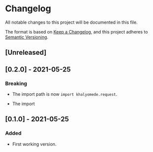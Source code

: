 # Changelog
All notable changes to this project will be documented in this file.

The format is based on [Keep a Changelog](https://keepachangelog.com/en/1.0.0/),
and this project adheres to [Semantic Versioning](https://semver.org/spec/v2.0.0.html).

## [Unreleased]

## [0.2.0] - 2021-05-25

### Breaking

- The import path is now `import khalyomede.request`.

- The import

## [0.1.0] - 2021-05-25

### Added

- First working version.
